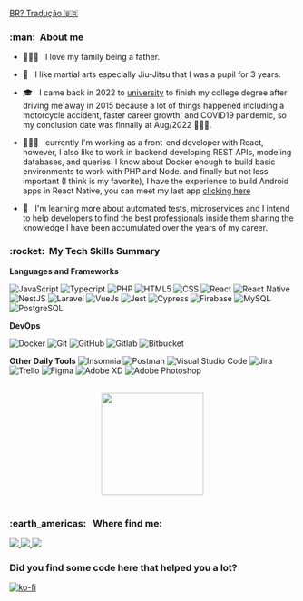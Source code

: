 <a href="https://github-com.translate.goog/MoraesGil?_x_tr_sl=en&_x_tr_tl=pt&_x_tr_hl=pt-BR&_x_tr_pto=wapp">BR? Tradução 🇧🇷</a>

<h3> :man: &nbsp;About me</h3>

-   👨‍👩‍👦 &nbsp; I love my family being a father.
-   🥋 &nbsp; I like martial arts especially Jiu-Jitsu that I was a pupil for 3 years.
-   🎓 &nbsp; I came back in 2022 to <a href="https://www.unoeste.br/graduacao/faculdade-de-sistemas-internet">university</a> to finish my college degree after driving me away in 2015 because a lot of things happened including a motorcycle accident, faster career growth, and COVID19 pandemic, so my conclusion date was finnally at Aug/2022 👨🏼‍🎓.
-   👨🏻‍💻 &nbsp; currently I'm working as a front-end developer with React, however, I also like to work in backend developing REST APIs, modeling databases, and queries.
 I know about Docker enough to build basic environments to work with PHP and Node.
and finally but not less important (I think is my favorite), I have the experience to build Android apps in React Native, you can meet my last app <a href="https://biosom.com.br/"> clicking here </a>

-   🌱 &nbsp; I'm learning more about automated tests, microservices and I intend to help developers to find the best professionals inside them sharing the knowledge I have been accumulated over the years of my career.

<h3> :rocket: &nbsp;My Tech Skills Summary</h3>

**Languages and Frameworks**

![JavaScript](https://img.shields.io/badge/-JavaScript-333333?style=flat&logo=javascript)
![Typecript](https://img.shields.io/badge/-Typescript-333333?style=flat&logo=typescript)
![PHP](https://img.shields.io/badge/php-333333?style=flat&logo=php)
![HTML5](https://img.shields.io/badge/-HTML5-333333?style=flat&logo=HTML5)
![CSS](https://img.shields.io/badge/-CSS-333333?style=flat&logo=CSS3&logoColor=1572B6)
![React](https://img.shields.io/badge/-React-333333?style=flat&logo=react)
![React Native](https://img.shields.io/badge/-React%20Native-333333?style=flat&logo=react)
![NestJS](https://img.shields.io/badge/-NestJS-333333?style=flat&logo=nestjs)
![Laravel](https://img.shields.io/badge/-Laravel-333333?style=flat&logo=laravel)
![VueJs](https://img.shields.io/badge/-VueJs-333333?style=flat&logo=vue.js)
![Jest](https://img.shields.io/badge/-Jest-333333?style=flat&logo=jest)
![Cypress](https://img.shields.io/badge/-Cypress-333333?style=flat&logo=cypress)
![Firebase](https://img.shields.io/badge/-Firebase-333333?style=flat&logo=firebase)
![MySQL](https://img.shields.io/badge/-MySQL-333333?style=flat&logo=mysql)
![PostgreSQL](https://img.shields.io/badge/-Postgre-333333?style=flat&logo=PostgreSQL)
 
**DevOps**

![Docker](https://img.shields.io/badge/-Docker-333333?style=flat&logo=docker)
![Git](https://img.shields.io/badge/-Git-333333?style=flat&logo=git)
![GitHub](https://img.shields.io/badge/-GitHub-333333?style=flat&logo=github)
![Gitlab](https://img.shields.io/badge/-Gitlab-333333?style=flat&logo=gitlab)
![Bitbucket](https://img.shields.io/badge/-Bitbucket-333333?style=flat&logo=bitbucket)

**Other Daily Tools**
![Insomnia](https://img.shields.io/badge/-Insomnia-333333?style=flat&logo=insomnia)
![Postman](https://img.shields.io/badge/-Postman-333333?style=flat&logo=postman)
![Visual Studio Code](https://img.shields.io/badge/-Visual%20Studio%20Code-333333?style=flat&logo=visual-studio-code&logoColor=007ACC)
![Jira](https://img.shields.io/badge/-Jira-333333?style=flat&logo=jira&logoColor=007ACC)
![Trello](https://img.shields.io/badge/-Trello-333333?style=flat&logo=trello&logoColor=007ACC)
![Figma](https://img.shields.io/badge/-Figma-333333?style=flat&logo=figma&logoColor=007ACC)
![Adobe XD](https://img.shields.io/badge/-Adobe%20XD-333333?style=flat&logo=adobe-xd&logoColor=007ACC)
![Adobe Photoshop](https://img.shields.io/badge/-Adobe%20Photoshop-333333?style=flat&logo=adobe-photoshop&logoColor=007ACC)

<br/>
 <div align="center"> 
  <img height="180em" src="https://github-readme-stats.vercel.app/api?username=MoraesGil&show_icons=true&theme=algolia&include_all_commits=true&count_private=true"/> 
</div> 
<br/>

<h3> :earth_americas: &nbsp; Where find me: </h3>

<div> 
  <a href="https://www.linkedin.com/in/moraesgil/" target="_blank">
   <img src="https://img.shields.io/badge/-LinkedIn-%230077B5?style=for-the-badge&logo=linkedin&logoColor=white">
  </a> 
  <a href="https://www.youtube.com/channel/UCuHv1xKgaJwlUz_lRWp0Kmg" target="_blank">
   <img src="https://img.shields.io/badge/YouTube-FF0000?style=for-the-badge&logo=youtube&logoColor=white">
  </a>
  
  <a href="https://www.instagram.com/dev.altovalor/" target="_blank">
   <img src="https://img.shields.io/badge/-Instagram-%23E4405F?style=for-the-badge&logo=instagram&logoColor=white">
  </a> 
</div>

<h3>Did you find some code here that helped you a lot? </h3>

[![ko-fi](https://ko-fi.com/img/githubbutton_sm.svg)](https://ko-fi.com/I2I5BN3DG)
